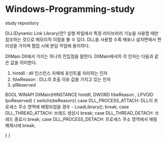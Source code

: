 # Windows-Programming-study
study repository 

DLL(Dynamic Link Library)란? 
실행 파일에서 특정 라이브러리 기능을 사용할 때만 참조하는 것으로 메모리적 이점을 볼 수 있다.
DLL을 사용할 수록 배포나 설치면에서 편리성을 가지며 협업 시에 분담 작업에 용이하다.

DllMain 
Dll에서 가지는 하나의 진입점을 말한다.
DllMain에서의 각 인자는 다음과 같은 값을 의미한다.

1. hintdll : dll 인스턴스 자체에 포인트를 처리하는 인자
2. fdwReason : DLL의 호출 이유 값을 가지고 있는 인자
3. plReserved 


BOOL WINAPI DllMain(HINSTANCE hintdll, DWORD fdwReason , LPVOID lpvReserved)
{
  switch(dwReason){
    case DLL_PROCESS_ATTACH: DLL이 프로세스 주소 영역에 매핑되었을 경우 - LoadLibrary();
      break;
    case DLL_THREAD_ATTACH: 쓰레드 생성시
      break;
    case DLL_THREAD_DETACH: 쓰레드 종료시
      break;
    case DLL_PROCESS_DETACH: 프로세스 주소 영역에서 매핑 해제시에
      break;
  
  }
}
